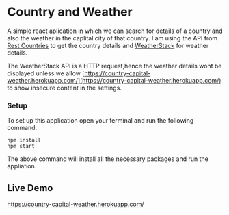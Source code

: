 # Country and Weather

A simple react aplication in which we can search for details of a country and also the weather in the caplital city of that country. I am using the API from [Rest Countries](https://restcountries.eu//) to get the country details and [WeatherStack](https://weatherstack.com/) for weather details. 

The WeatherStack API is a HTTP request,hence the weather details wont be displayed unless we allow [https://country-capital-weather.herokuapp.com/](https://country-capital-weather.herokuapp.com/) to show insecure content in the settings.


### Setup

To set up this application open your terminal and run the following command.
```
npm install
npm start

```
The above command will install all the necessary packages and run the appliation.

## Live Demo
https://country-capital-weather.herokuapp.com/
